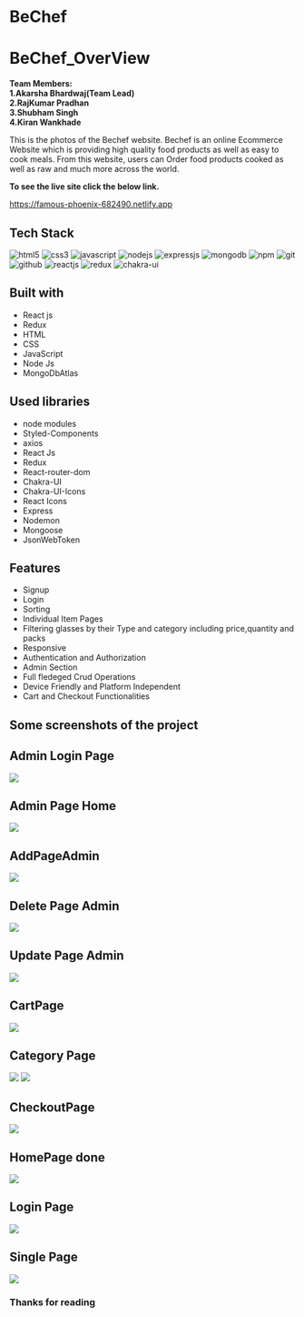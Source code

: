 # BeChef 
# BeChef_OverView


 **Team Members:**<br/>
 **1.Akarsha Bhardwaj(Team Lead)**<br/>
 **2.RajKumar Pradhan**<br/>
 **3.Shubham Singh**<br/>
 **4.Kiran Wankhade**<br/>

This is the photos of the Bechef website. Bechef is an online Ecommerce Website which is providing high quality food products as well as easy to cook meals. From this website, users can Order food products cooked as well as raw and much more across the world.

**To see the live site click the below link.**

https://famous-phoenix-682490.netlify.app

## Tech Stack
<p >
    <img src="https://img.shields.io/badge/HTML5-E34F26?style=for-the-badge&logo=html5&logoColor=white" alt="html5" />
    <img src="https://img.shields.io/badge/CSS3-1572B6?style=for-the-badge&logo=css3&logoColor=white" alt="css3" /> 
    <img src="https://img.shields.io/badge/JavaScript-323330?style=for-the-badge&logo=javascript&logoColor=F7DF1E" alt="javascript" />
    <img src="https://img.shields.io/badge/Node.js-339933?style=for-the-badge&logo=nodedotjs&logoColor=white" alt="nodejs" />
    <img src="https://img.shields.io/badge/Express.js-000000?style=for-the-badge&logo=express&logoColor=white" alt="expressjs" />
    <img src="https://img.shields.io/badge/MongoDB-4EA94B?style=for-the-badge&logo=mongodb&logoColor=white" alt="mongodb" />
    <img src="https://img.shields.io/badge/npm-CB3837?style=for-the-badge&logo=npm&logoColor=white" alt="npm" />
    <img src="https://img.shields.io/badge/Git-f44d27?style=for-the-badge&logo=git&logoColor=white" alt="git" />
    <img src="https://img.shields.io/badge/GitHub-100000?style=for-the-badge&logo=github&logoColor=white" alt="github" />
    <img src="https://img.shields.io/badge/React-20232A?style=for-the-badge&logo=react&logoColor=61DAFB" alt="reactjs" />
    <img src="https://img.shields.io/badge/Redux-593D88?style=for-the-badge&logo=redux&logoColor=white" alt="redux" /> 
    <img src="https://img.shields.io/badge/Chakra%20UI-3bc7bd?style=for-the-badge&logo=chakraui&logoColor=white" alt="chakra-ui" />
  
</p>


## Built with
<ul>
  <li>React js</li>
  <li>Redux</li>
  <li>HTML</li>
  <li>CSS</li>
  <li>JavaScript</li>
  <li>Node Js</li>
  <li>MongoDbAtlas</li>
</ul>

## Used libraries
<ul>
  <li>node modules</li>
  <li>Styled-Components</li>
  <li>axios</li>
  <li>React Js</li>
  <li>Redux</li>
  <li>React-router-dom</li>
  <li>Chakra-UI</li>
  <li>Chakra-UI-Icons</li>
  <li>React Icons</li>
   <li>Express</li>
    <li>Nodemon</li>
   <li>Mongoose</li>
    <li>JsonWebToken</li>
</ul>

## Features
<ul>
  <li>Signup</li>
  <li>Login</li>
    <li>Sorting</li>
  <li>Individual Item Pages</li>
  <li>Filtering glasses by their Type and category including price,quantity and packs</li>
   <li>Responsive</li>
   <li>Authentication and Authorization</li>
   <li>Admin Section</li>
   <li>Full fledeged Crud Operations</li>
   <li>Device Friendly and Platform Independent</li>
   <li>Cart and Checkout Functionalities</li>
</ul>

## Some screenshots of the project

## Admin Login Page
<img src="./screenshot/adminlogin.jpg">

## Admin Page Home
<img src="./screenshot/adminpagehome.jpg">

## AddPageAdmin
<img src="./screenshot/addpageadmin.jpg">

## Delete Page Admin
<img src="./screenshot/deletepageadmin.jpg">

## Update Page Admin
<img src="./screenshot/updatepageadmin.jpg">

## CartPage
<img src="./screenshot/cartpage.jpg">

## Category Page
<img src="./screenshot/category2.jpg">
<img src="./screenshot/category.jpg">

## CheckoutPage
<img src="./screenshot/checkoutpage.jpg">

## HomePage done
<img src="./screenshot/homepage.jpg">

## Login Page
<img src="./screenshot/login.jpg">

## Single Page
<img src="./screenshot/singlepage.jpg">

### Thanks for reading
